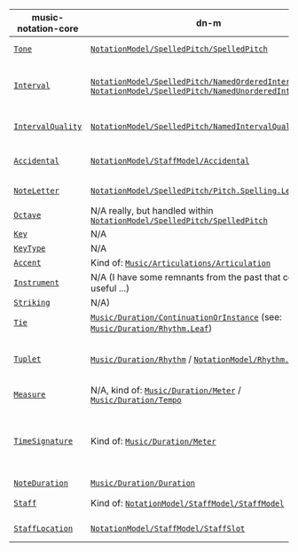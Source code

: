 | music-notation-core | dn-m | integration notes |
| --------------------|------|-------|
| [`Tone`](https://github.com/drumnkyle/music-notation-core/blob/master/Sources/Tone.swift#L9-L20) | [`NotationModel/SpelledPitch/SpelledPitch`](https://github.com/dn-m/NotationModel/blob/master/Sources/SpelledPitch/SpelledPitch.swift) | Depends on: <br/>-[`dn-m/Music/Pitch`](https://github.com/dn-m/Music/tree/master/Sources/Pitch) |
| [`Interval`](https://github.com/drumnkyle/music-notation-core/blob/master/Sources/Interval.swift#L40-L65) | [`NotationModel/SpelledPitch/NamedOrderedInterval`](https://github.com/dn-m/NotationModel/blob/master/Sources/SpelledPitch/NamedOrderedInterval.swift) / [`NotationModel/SpelledPitch/NamedUnorderedInterval`](https://github.com/dn-m/NotationModel/blob/master/Sources/SpelledPitch/NamedUnorderedInterval.swift) | Depends on: <br/>-[`dn-m/Structure/Algorithms`](https://github.com/dn-m/Structure/tree/master/Sources/Algorithms) <br/>-[`dn-m/Math/Math`](https://github.com/dn-m/Math/tree/master/Sources/Math) <br/>-[`dn-m/Music/Pitch`](https://github.com/dn-m/Music/tree/master/Sources/Pitch) |
| [`IntervalQuality`](https://github.com/dn-m/Music/tree/master/Sources/Pitch) | [`NotationModel/SpelledPitch/NamedIntervalQuality`](https://github.com/dn-m/NotationModel/blob/master/Sources/SpelledPitch/NamedIntervalQuality.swift) | Depends on: <br/>-[`dn-m/Structure/DataStructures`](https://github.com/dn-m/Structure/tree/master/Sources/DataStructures) |
| [`Accidental`](https://github.com/drumnkyle/music-notation-core/blob/master/Sources/Types.swift#L28-L34) | [`NotationModel/StaffModel/Accidental`](https://github.com/dn-m/NotationModel/blob/master/Sources/StaffModel/Accidental.swift) | Depends on: <br/>-[`dn-m/NotationModel/SpelledPitch`](https://github.com/dn-m/NotationModel/tree/master/Sources/SpelledPitch) |
| [`NoteLetter`](https://github.com/drumnkyle/music-notation-core/blob/master/Sources/Types.swift#L48-L56) | [`NotationModel/SpelledPitch/Pitch.Spelling.LetterName`](https://github.com/dn-m/NotationModel/blob/master/Sources/SpelledPitch/Pitch.Spelling.swift#L117-L187) | Depends on: <br/>-[`dn-m/Music/Pitch`](https://github.com/dn-m/Music/tree/master/Sources/Pitch) |
| [`Octave`](https://github.com/drumnkyle/music-notation-core/blob/master/Sources/Types.swift#L9-L21) | N/A really, but handled within [`NotationModel/SpelledPitch/SpelledPitch`](https://github.com/dn-m/NotationModel/blob/master/Sources/SpelledPitch/SpelledPitch.swift) | N/A |
| [`Key`](https://github.com/drumnkyle/music-notation-core/blob/master/Sources/Key.swift#L9-L20) | N/A | N/A |
| [`KeyType`](https://github.com/drumnkyle/music-notation-core/blob/master/Sources/Types.swift#L86-L89) | N/A | N/A |
| [`Accent`](https://github.com/drumnkyle/music-notation-core/blob/master/Sources/Types.swift#L63-L67) | Kind of: [`Music/Articulations/Articulation`](https://github.com/dn-m/Music/blob/master/Sources/Articulations/Articulation.swift) | N/A |
| [`Instrument`](https://github.com/drumnkyle/music-notation-core/blob/master/Sources/Types.swift#L58-L61) | N/A (I have some remnants from the past that could be useful ...) | N/A |
| [`Striking`](https://github.com/drumnkyle/music-notation-core/blob/master/Sources/Types.swift#L23-L26) | N/A) | N/A |
| [`Tie`](https://github.com/drumnkyle/music-notation-core/blob/master/Sources/Types.swift#L23-L26) | [`Music/Duration/ContinuationOrInstance`](https://github.com/dn-m/Music/blob/master/Sources/Duration/Rhythm/ContinuationOrInstance.swift) (see: [`Music/Duration/Rhythm.Leaf`](https://github.com/dn-m/Music/blob/master/Sources/Duration/Rhythm/Rhythm.swift#L30-L41)) | N/A |
| [`Tuplet`](https://github.com/drumnkyle/music-notation-core/blob/master/Sources/Tuplet.swift) | [`Music/Duration/Rhythm`](https://github.com/dn-m/Music/blob/master/Sources/Duration/Rhythm/Rhythm.swift) / [`NotationModel/Rhythm.Spelling`](https://github.com/dn-m/NotationModel/blob/master/Sources/SpelledRhythm/Rhythm.Spelling.swift) | Depends on: <br/>-[`dn-m/Structure/Algorithms`](https://github.com/dn-m/Structure/tree/master/Sources/Algorithms) <br/>-[`dn-m/Math/Math`](https://github.com/dn-m/Math/tree/master/Sources/Math) <br/>-[`dn-m/Music/Duration`](https://github.com/dn-m/Music/tree/master/Sources/Duration) |
| [`Measure`](https://github.com/drumnkyle/music-notation-core/blob/master/Sources/Measure.swift) | N/A, kind of: [`Music/Duration/Meter`](https://github.com/dn-m/Music/blob/master/Sources/Duration/Meter/Meter.swift) / [`Music/Duration/Tempo`](https://github.com/dn-m/Music/blob/master/Sources/Duration/Tempo/Tempo.swift) | Very different concepts |
| [`TimeSignature`](https://github.com/drumnkyle/music-notation-core/blob/master/Sources/TimeSignature.swift#L9-L21) | Kind of: [`Music/Duration/Meter`](https://github.com/dn-m/Music/blob/master/Sources/Duration/Meter/Meter.swift) | Same as above, though I do want to support things like [this](http://einartorfieinarsson.com/pdf/irrationality_thesis.pdf), which opens the meter up to powers-of-two which have a coefficient other than 2 |
| [`NoteDuration`](https://github.com/drumnkyle/music-notation-core/blob/master/Sources/NoteDuration.swift) | [`Music/Duration/Duration`](https://github.com/dn-m/Music/blob/master/Sources/Duration/Duration.swift) | Pretty similar |
| [`Staff`](https://github.com/drumnkyle/music-notation-core/blob/master/Sources/Staff.swift) | Kind of: [`NotationModel/StaffModel/StaffModel`](https://github.com/dn-m/NotationModel/blob/master/Sources/StaffModel/StaffModel.swift) | Very different concepts, worth discussing! |
| [`StaffLocation`](https://github.com/drumnkyle/music-notation-core/blob/master/Sources/StaffLocation.swift#L13) | [`NotationModel/StaffModel/StaffSlot`](https://github.com/dn-m/NotationModel/blob/master/Sources/StaffModel/StaffSlot.swift) | music-notation-core implementation is better |
